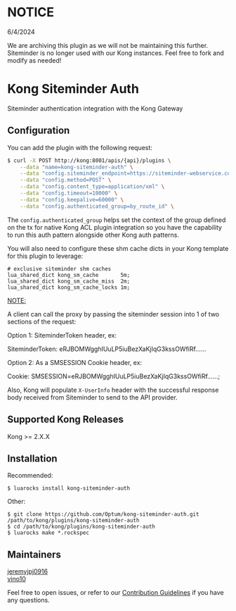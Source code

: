 # NOTICE

6/4/2024

We are archiving this plugin as we will not be maintaining this further. Siteminder is no longer used with our Kong instances. Feel free to fork and modify as needed! 


# Kong Siteminder Auth
Siteminder authentication integration with the Kong Gateway

## Configuration
You can add the plugin with the following request:

```bash
$ curl -X POST http://kong:8001/apis/{api}/plugins \
    --data "name=kong-siteminder-auth" \
    --data "config.siteminder_endpoint=https://siteminder-webservice.company.com/auth/something" \
    --data "config.method=POST" \
    --data "config.content_type=application/xml" \
    --data "config.timeout=10000" \
    --data "config.keepalive=60000" \
    --data "config.authenticated_group=by_route_id" \
```

The ```config.authenticated_group``` helps set the context of the group defined on the tx for native Kong ACL plugin integration so you have the capability to run this auth pattern alongside other Kong auth patterns.

You will also need to configure these shm cache dicts in your Kong template for this plugin to leverage:
```
# exclusive siteminder shm caches
lua_shared_dict kong_sm_cache       5m;
lua_shared_dict kong_sm_cache_miss  2m;
lua_shared_dict kong_sm_cache_locks 1m;
```

<ins>NOTE:</ins>

A client can call the proxy by passing the siteminder session into 1 of two sections of the request:

Option 1: SiteminderToken header, ex:

SiteminderToken: eRJBOMWgghIUuLP5iuBezXaKjIqG3kssOWfiRf……

Option 2: As a SMSESSION Cookie header, ex:

Cookie: SMSESSION=eRJBOMWgghIUuLP5iuBezXaKjIqG3kssOWfiRf……;

Also, Kong will populate `X-UserInfo` header with the successful response body received from Siteminder to send to the API provider.

## Supported Kong Releases
Kong >= 2.X.X

## Installation
Recommended:
```
$ luarocks install kong-siteminder-auth
```
Other:
```
$ git clone https://github.com/Optum/kong-siteminder-auth.git /path/to/kong/plugins/kong-siteminder-auth
$ cd /path/to/kong/plugins/kong-siteminder-auth
$ luarocks make *.rockspec
```

## Maintainers
[jeremyjpj0916](https://github.com/jeremyjpj0916)<br />
[vino10](https://github.com/vino10)

Feel free to open issues, or refer to our [Contribution Guidelines](https://github.com/Optum/kong-siteminder-auth/blob/master/CONTRIBUTING.md) if you have any questions.
